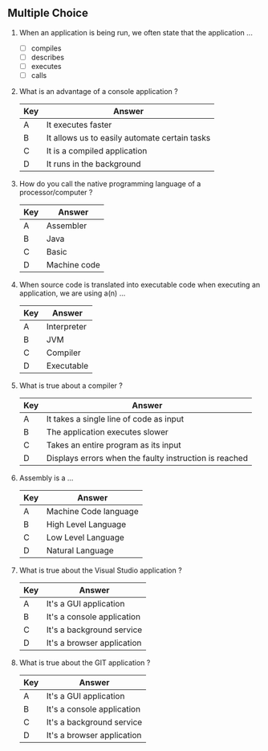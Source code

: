 ## Multiple Choice

1. When an application is being run, we often state that the application ...
    * [ ] compiles
    * [ ] describes
    * [ ] executes
    * [ ] calls

2. What is an advantage of a console application ?

    | Key | Answer |
    |---|---|
    | A | It executes faster |
    | B | It allows us to easily automate certain tasks |
    | C | It is a compiled application |
    | D | It runs in the background |

3. How do you call the native programming language of a processor/computer ?

    | Key | Answer |
    |---|---|
    | A | Assembler |
    | B | Java |
    | C | Basic |
    | D | Machine code |

4. When source code is translated into executable code when executing an application, we are using a(n) ...

    | Key | Answer |
    |---|---|
    | A | Interpreter |
    | B | JVM |
    | C | Compiler |
    | D | Executable |

5. What is true about a compiler ?

    | Key | Answer |
    |---|---|
    | A | It takes a single line of code as input |
    | B | The application executes slower |
    | C | Takes an entire program as its input |
    | D | Displays errors when the faulty instruction is reached |

6. Assembly is a ...

    | Key | Answer |
    |---|---|
    | A | Machine Code language |
    | B | High Level Language |
    | C | Low Level Language |
    | D | Natural Language |

7. What is true about the Visual Studio application ?

    | Key | Answer |
    |---|---|
    | A | It's a GUI application |
    | B | It's a console application |
    | C | It's a background service |
    | D | It's a browser application |

8. What is true about the GIT application ?

    | Key | Answer |
    |---|---|
    | A | It's a GUI application |
    | B | It's a console application |
    | C | It's a background service |
    | D | It's a browser application |